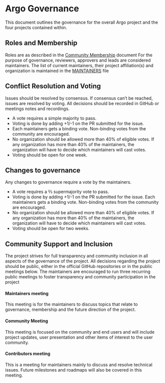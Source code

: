 # Argo Governance
This document outlines the governance for the overall Argo project and the four projects contained within.  

## Roles and Membership
Roles are as described in the [Community Membership](https://github.com/argoproj/argoproj/blob/master/community/membership.md) document
For the purpose of governance, reviewers, approvers and leads are considered maintainers.
The list of current maintainers, their project affiliation(s) and organization is maintained in the [MAINTAINERS](https://github.com/argoproj/argoproj/MAINTAINERS.md) file


## Conflict Resolution and Voting
Issues should be resolved by consensus. If consensus can’t be reached, issues are resolved by voting. All decisions should be recorded in GitHub or meetings notes and recordings.

* A vote requires a simple majority to pass. 
* Voting is done by adding +1/-1 on the PR submitted for the issue. 
* Each maintainers gets a binding vote. Non-binding votes from the community are encouraged. 
* No organization should be allowed more than 40% of eligible votes. If any organization has more than 40% of the maintainers, the organization will have to decide which maintainers will cast votes.
* Voting should be open for one week.

## Changes to governance
Any changes to governance require a vote by the maintainers.  
* A vote requires a ⅔ supermajority vote to pass. 
* Voting is done by adding +1/-1 on the PR submitted for the issue. Each maintainers gets a binding vote. Non-binding votes from the community are encouraged. 
* No organization should be allowed more than 40% of eligible votes. If any organization has more than 40% of the maintainers, the organization will have to decide which maintainers will cast votes. 
* Voting should be open for two weeks.


## Community Support and Inclusion
The project strives for full transparency and community inclusion in all aspects of the governance of the project. All decisions regarding the project should be public, either in the official GitHub repositories or in the public meetings below. 
The maintainers are encouraged to run three recurring public meetings to foster transparency and community participation in the project

#### Maintainers meeting
This meeting is for the maintainers to discuss topics that relate to governance, membership and the future direction of the project.
#### Community Meeting
This meeting is focused on the community and end users and will include project updates, user presentation and other items of interest to the user community.
#### Contributors meeting
This is a meeting for maintainers mainly to discuss and resolve technical issues. Future milestones and roadmaps will also be covered in this meeting. 

